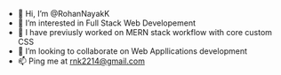 - 👋 Hi, I’m @RohanNayakK
- 👀 I’m interested in Full Stack Web Developement 
- 🌱 I have previusly worked on MERN stack workflow with core custom CSS
- 💞️ I’m looking to collaborate on Web Appllications development
- 📫 Ping me at rnk2214@gmail.com

<!---
RohanNayakK/RohanNayakK is a ✨ special ✨ repository because its `README.md` (this file) appears on your GitHub profile.
You can click the Preview link to take a look at your changes.
--->
